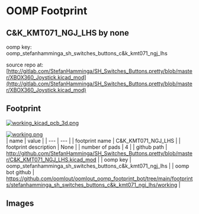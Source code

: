 # OOMP Footprint  
## C&K_KMT071_NGJ_LHS  by none  
  
oomp key: oomp_stefanhamminga_sh_switches_buttons_c&k_kmt071_ngj_lhs  
  
source repo at: [http://gitlab.com/StefanHamminga/SH_Switches_Buttons.pretty/blob/master/XBOX360_Joystick.kicad_mod](http://gitlab.com/StefanHamminga/SH_Switches_Buttons.pretty/blob/master/XBOX360_Joystick.kicad_mod)  
## Footprint  
  
[![working_kicad_pcb_3d.png](working_kicad_pcb_3d_600.png)](working_kicad_pcb_3d.png)  
  
[![working.png](working_600.png)](working.png)  
| name | value | 
| --- | --- | 
| footprint name | C&K_KMT071_NGJ_LHS | 
| footprint description | None | 
| number of pads | 4 | 
| github path | http://github.com/StefanHamminga/SH_Switches_Buttons.pretty/blob/master/C&K_KMT071_NGJ_LHS.kicad_mod | 
| oomp key | oomp_stefanhamminga_sh_switches_buttons_c&k_kmt071_ngj_lhs | 
| oomp bot github | https://github.com/oomlout/oomlout_oomp_footprint_bot/tree/main/footprints/stefanhamminga_sh_switches_buttons_c&k_kmt071_ngj_lhs/working | 
## Images  
